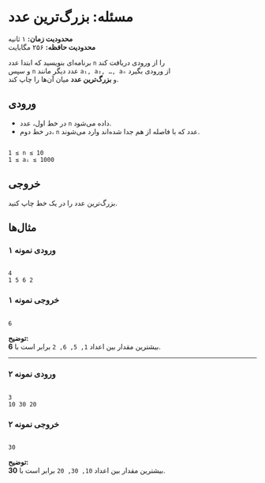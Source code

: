 # مسئله: بزرگ‌ترین عدد

**محدودیت زمان:** ۱ ثانیه  
**محدودیت حافظه:** ۲۵۶ مگابایت  


برنامه‌ای بنویسید که ابتدا عدد `n` را از ورودی دریافت کند  
و سپس `n` عدد دیگر مانند `a₁, a₂, …, aₙ` از ورودی بگیرد  
و **بزرگ‌ترین عدد** میان آن‌ها را چاپ کند.


## ورودی  

- در خط اول، عدد `n` داده می‌شود.  
- در خط دوم، `n` عدد که با فاصله از هم جدا شده‌اند وارد می‌شوند.  

```

1 ≤ n ≤ 10
1 ≤ aᵢ ≤ 1000

```


## خروجی  

بزرگ‌ترین عدد را در یک خط چاپ کنید.


## مثال‌ها  

### ورودی نمونه ۱
```

4
1 5 6 2

```

### خروجی نمونه ۱
```

6

```

**توضیح:**  
بیشترین مقدار بین اعداد `1, 5, 6, 2` برابر است با **6**.

---

### ورودی نمونه ۲
```

3
10 30 20

```

### خروجی نمونه ۲
```

30

```

**توضیح:**  
بیشترین مقدار بین اعداد `10, 30, 20` برابر است با **30**.
```